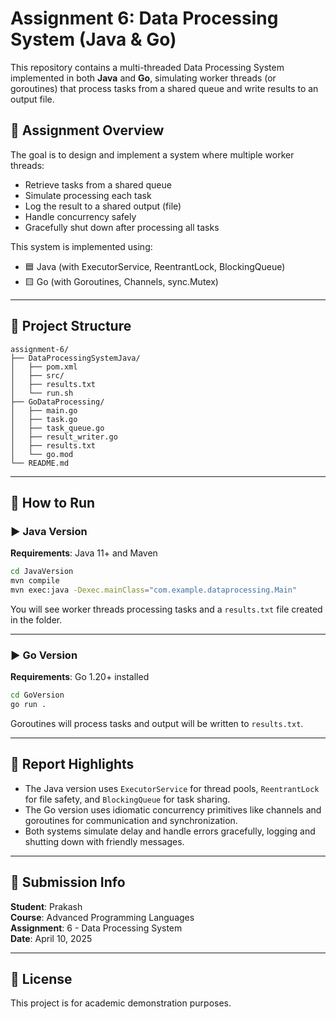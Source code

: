 # Assignment 6: Data Processing System (Java & Go)

This repository contains a multi-threaded Data Processing System implemented in both **Java** and **Go**, simulating worker threads (or goroutines) that process tasks from a shared queue and write results to an output file.

## 🧠 Assignment Overview

The goal is to design and implement a system where multiple worker threads:
- Retrieve tasks from a shared queue
- Simulate processing each task
- Log the result to a shared output (file)
- Handle concurrency safely
- Gracefully shut down after processing all tasks

This system is implemented using:
- 🟦 Java (with ExecutorService, ReentrantLock, BlockingQueue)
- 🟨 Go (with Goroutines, Channels, sync.Mutex)

---

## 📁 Project Structure

```
assignment-6/
├── DataProcessingSystemJava/
│   ├── pom.xml
│   ├── src/
│   ├── results.txt
│   └── run.sh
├── GoDataProcessing/
│   ├── main.go
│   ├── task.go
│   ├── task_queue.go
│   ├── result_writer.go
│   ├── results.txt
│   └── go.mod
└── README.md
```

---

## 🚀 How to Run

### ▶️ Java Version

**Requirements**: Java 11+ and Maven

```bash
cd JavaVersion
mvn compile
mvn exec:java -Dexec.mainClass="com.example.dataprocessing.Main"
```

You will see worker threads processing tasks and a `results.txt` file created in the folder.

---

### ▶️ Go Version

**Requirements**: Go 1.20+ installed

```bash
cd GoVersion
go run .
```

Goroutines will process tasks and output will be written to `results.txt`.

---

## 📝 Report Highlights

- The Java version uses `ExecutorService` for thread pools, `ReentrantLock` for file safety, and `BlockingQueue` for task sharing.
- The Go version uses idiomatic concurrency primitives like channels and goroutines for communication and synchronization.
- Both systems simulate delay and handle errors gracefully, logging and shutting down with friendly messages.

---

## 📅 Submission Info

**Student**: Prakash  
**Course**: Advanced Programming Languages  
**Assignment**: 6 - Data Processing System  
**Date**: April 10, 2025

---

## 📜 License

This project is for academic demonstration purposes.
